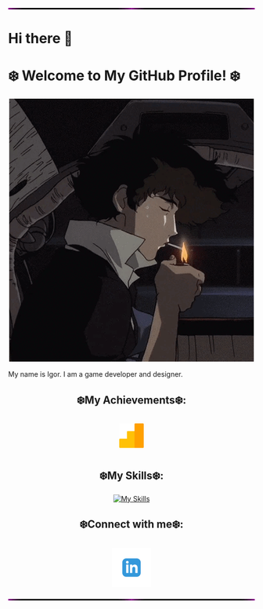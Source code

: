 <div align="center">
  <img src="./line.gif" alt="line" width="100%" height="3px" />
</div>

# Hi there 👋  
# ❄️ Welcome to My GitHub Profile! ❄️   

<div align="center">
  <img src="./smoke.gif" alt="smoke" />
</div>

My name is Igor. I am a game developer and designer.

## <div align="center">❄️My Achievements❄️:</div>
<div align="center">
  <a href="https://skillshop.credential.net/3b94d4ed-7cab-4105-926e-6380f5516373">
    <img src="./al.png" alt="al" width="50" height="50" style="margin-top: 10px; margin-bottom: 10px;" />
  </a>
</div>

## <div align="center">❄️My Skills❄️:</div>  
<div align="center">
  <a href="https://skillicons.dev">
    <img src="https://skillicons.dev/icons?i=arch,blender,discord,godot,github,arduino,linux,py&perline=10" alt="My Skills" />
  </a>
</div>

## <div align="center">❄️Connect with me❄️:</div>
<div align="center">
  <a href="https://www.linkedin.com/in/igor-tursinbaev">
    <img src="./in.png" alt="LinkedIn" width="80" height="80" style="margin-top: 10px; margin-bottom: 10px;" />
  </a>
</div>

<div align="center">
  <img src="./line.gif" alt="line" width="100%" height="3px" />
</div>

